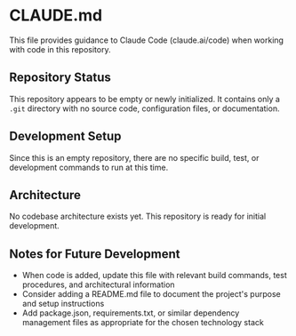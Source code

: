 # CLAUDE.md

This file provides guidance to Claude Code (claude.ai/code) when working with code in this repository.

## Repository Status

This repository appears to be empty or newly initialized. It contains only a `.git` directory with no source code, configuration files, or documentation.

## Development Setup

Since this is an empty repository, there are no specific build, test, or development commands to run at this time.

## Architecture

No codebase architecture exists yet. This repository is ready for initial development.

## Notes for Future Development

- When code is added, update this file with relevant build commands, test procedures, and architectural information
- Consider adding a README.md file to document the project's purpose and setup instructions
- Add package.json, requirements.txt, or similar dependency management files as appropriate for the chosen technology stack